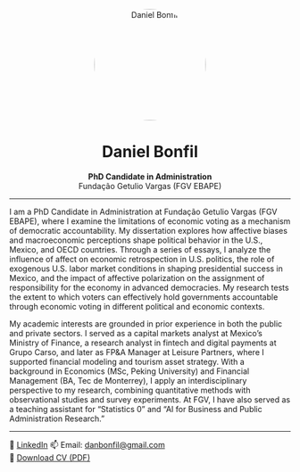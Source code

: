 <!-- Profile picture with styling -->
<p align="center">
  <img src="https://www.dropbox.com/scl/fi/hmz7vw9birf2otqdqmfq8/DABP_2025.jpg?rlkey=0omisjbtjvyc0c5i0uuapfh28&st=m9tqz5qz&raw=1" alt="Daniel Bonfil" width="200" style="border-radius: 80%;">
</p>

<h1 align="center">Daniel Bonfil</h1>

<p align="center">
  <strong>PhD Candidate in Administration</strong><br>
  Fundação Getulio Vargas (FGV EBAPE)
</p>

---

I am a PhD Candidate in Administration at Fundação Getulio Vargas (FGV EBAPE), where I examine the limitations of economic voting as a mechanism of democratic accountability. My dissertation explores how affective biases and macroeconomic perceptions shape political behavior in the U.S., Mexico, and OECD countries. Through a series of essays, I analyze the influence of affect on economic retrospection in U.S. politics, the role of exogenous U.S. labor market conditions in shaping presidential success in Mexico, and the impact of affective polarization on the assignment of responsibility for the economy in advanced democracies. My research tests the extent to which voters can effectively hold governments accountable through economic voting in different political and economic contexts.

My academic interests are grounded in prior experience in both the public and private sectors. I served as a capital markets analyst at Mexico’s Ministry of Finance, a research analyst in fintech and digital payments at Grupo Carso, and later as FP&A Manager at Leisure Partners, where I supported financial modeling and tourism asset strategy. With a background in Economics (MSc, Peking University) and Financial Management (BA, Tec de Monterrey), I apply an interdisciplinary perspective to my research, combining quantitative methods with observational studies and survey experiments. At FGV, I have also served as a teaching assistant for “Statistics 0” and “AI for Business and Public Administration Research.”

---

🔗 [LinkedIn](https://www.linkedin.com/in/danbonfil)
📫 Email: [danbonfil@gmail.com](mailto:danbonfil@gmail.com)  
📄 [Download CV (PDF)](https://www.dropbox.com/scl/fi/9wb1t2xvm691bqttgicyc/RS_DABP_2025.pdf?rlkey=z2la8nahlm1nv15us70v9jpau&raw=1)  
